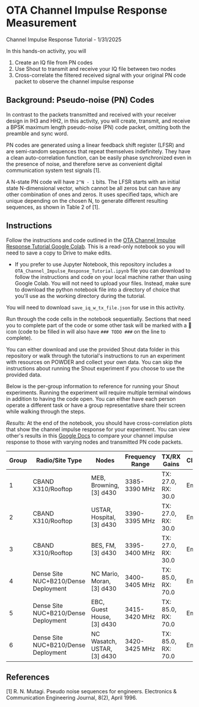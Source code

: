 # OTA Channel Impulse Response Measurement
Channel Impulse Response Tutorial - 1/31/2025

In this hands-on activity, you will
1. Create an IQ file from PN codes
2. Use Shout to transmit and receive your IQ file between two nodes
3. Cross-correlate the filtered received signal with your original PN code packet to observe the channel impulse response

## Background: Pseudo-noise (PN) Codes
In contrast to the packets transmitted and received with your receiver design in IH3 and HH2, in this activity, you will create, transmit, and receive a BPSK maximum length pseudo-noise (PN) code packet, omitting both the preamble and sync word.

PN codes are generated using a linear feedback shift register (LFSR) and are semi-random sequences that repeat themselves indefinitely. They have a clean auto-correlation function, can be easily phase synchronized even in the presence of noise, and therefore serve as convenient digital communication system test signals [1].

A N-state PN code will have `2^N - 1` bits. The LFSR starts with an initial state N-dimensional vector, which cannot be all zeros but can have any other combination of ones and zeros. It uses specified taps, which are unique depending on the chosen N, to generate different resulting sequences, as shown in Table 2 of [1].

## Instructions

Follow the instructions and code outlined in the [OTA Channel Impulse Response Tutorial Google Colab](https://colab.research.google.com/drive/1QZAUbmQRLhNf4-C5YXoAXVReRZh-8tlL?usp=sharing). This is a read-only notebook so you will need to save a copy to Drive to make edits. 
  * If you prefer to use Jupyter Notebook, this repository includes a `OTA_Channel_Impulse_Response_Tutorial.ipynb` file you can download to follow the instructions and code on your local machine rather than using Google Colab. You will not need to upload your files. Instead, make sure to download the python notebook file into a directory of choice that you'll use as the working directory during the tutorial.

You will need to download `save_iq_w_tx_file.json` for use in this activity.

Run through the code cells in the notebook sequentially. Sections that need you to complete part of the code or some other task will be marked with a 🛑 icon (code to be filled in will also have `### TODO ###` on the line to complete).

You can either download and use the provided Shout data folder in this repository or walk through the tutorial's instructions to run an experiment with resources on POWDER and collect your own data. You can skip the instructions about running the Shout experiment if you choose to use the provided data.

Below is the per-group information to reference for running your Shout experiments. Running the experiment will require multiple terminal windows in addition to having the code open. You can either have each person operate a different task or have a group representative share their screen while walking through the steps.

*Results:* At the end of the notebook, you should have cross-correlation plots that show the channel impulse response for your experiment. You can view other's results in this [Google Docs](https://docs.google.com/document/d/1V2pEICyCiz0p0sV33NMLEAHHvUstUNarXrIf07RETuw/edit?usp=sharing) to compare your channel impulse response to those with varying nodes and transmitted PN code packets.


| Group | Radio/Site Type | Nodes | Frequency Range | TX/RX Gains | Cluster |
| ----- | --------------- | ----- | --------------- | ----------- | ------- |
| 1     | CBAND X310/Rooftop | MEB, Browning, [3] d430 | 3385-3390 MHz | TX: 27.0, RX: 30.0 | Emulab |
| 2     | CBAND X310/Rooftop | USTAR, Hospital, [3] d430 | 3390-3395 MHz | TX: 27.0, RX: 30.0 | Emulab |
| 3     | CBAND X310/Rooftop | BES, FM, [3] d430 | 3395-3400 MHz | TX: 27.0, RX: 30.0 | Emulab |
| 4     | Dense Site NUC+B210/Dense Deployment | NC Mario, Moran, [3] d430 | 3400-3405 MHz | TX: 85.0, RX: 70.0 | Emulab |
| 5     | Dense Site NUC+B210/Dense Deployment | EBC, Guest House, [3] d430 | 3415-3420 MHz | TX: 85.0, RX: 70.0 | Emulab |
| 6     | Dense Site NUC+B210/Dense Deployment | NC Wasatch, USTAR, [3] d430 | 3420-3425 MHz | TX: 85.0, RX: 70.0 | Emulab |

## References

[1] R. N. Mutagi. Pseudo noise sequences for engineers. Electronics & Communication Engineering Journal, 8(2), April 1996.
